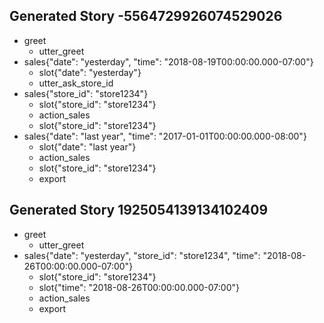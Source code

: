 ## Generated Story -5564729926074529026
* greet
    - utter_greet
* sales{"date": "yesterday", "time": "2018-08-19T00:00:00.000-07:00"}
    - slot{"date": "yesterday"}
    - utter_ask_store_id
* sales{"store_id": "store1234"}
    - slot{"store_id": "store1234"}
    - action_sales
    - slot{"store_id": "store1234"}
* sales{"date": "last year", "time": "2017-01-01T00:00:00.000-08:00"}
    - slot{"date": "last year"}
    - action_sales
    - slot{"store_id": "store1234"}
    - export

## Generated Story 1925054139134102409
* greet
    - utter_greet
* sales{"date": "yesterday", "store_id": "store1234", "time": "2018-08-26T00:00:00.000-07:00"}
    - slot{"store_id": "store1234"}
    - slot{"time": "2018-08-26T00:00:00.000-07:00"}
    - action_sales
    - export

